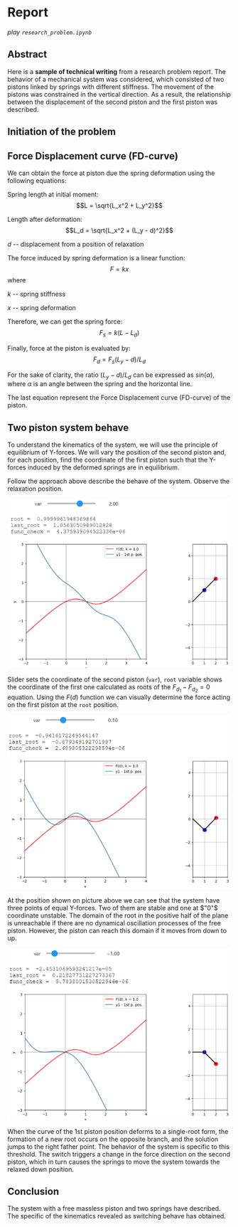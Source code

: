 # Report
_play `research_problem.ipynb`_

## Abstract
Here is a __sample of technical writing__ from a research problem report. The behavior of a mechanical system was considered, which consisted of two pistons linked by springs with different stiffness. The movement of the pistons was constrained in the vertical direction. As a result, the relationship between the displacement of the second piston and the first piston was described.

## Initiation of the problem



## Force Displacement curve (FD-curve)
We can obtain the force at piston due the spring deformation using the following equations:

Spring length at initial moment:     
$$L = \sqrt{L_x^2 + L_y^2}$$

Length after deformation:    
$$L_d = \sqrt{L_x^2 + (L_y - d)^2}$$

$d$ -- displacement from a position of relaxation

The force induced by spring deformation is a linear function:
$$F=kx$$
where 

$k$ -- spring stiffness

$x$ -- spring deformation

Therefore, we can get the spring force:    
$$F_s = k(L - L_d)$$

Finally, force at the piston is evaluated by:     
$$F_d = F_s(L_y - d)/L_d$$

For the sake of clarity, the ratio $(L_y - d)/L_d$ can be expressed as $sin(\alpha)$, where $\alpha$ is an angle between the spring and the horizontal line.

The last equation represent the Force Displacement curve (FD-curve) of the piston.

## Two piston system behave

To understand the kinematics of the system, we will use the principle of equilibrium of Y-forces. We will vary the position of the second piston and, for each position, find the coordinate of the first piston such that the Y-forces induced by the deformed springs are in equilibrium.

Follow the approach above describe the behave of the system. Observe the relaxation position.

![figure](/img/fig_2.png)

Slider sets the coordinate of the second piston (`var`), `root` variable shows the coordinate of the first one calculated as roots of the $F_{d_1} - F_{d_2} = 0$ equation. Using the $F(d)$ function we can visually determine the force acting on the first piston at the `root` position.

![figure](/img/fig_3.png)

At the position shown on picture above we can see that the system have three points of equal Y-forces. Two of them are stable and one at $"0"$ coordinate unstable. The domain of the root in the positive half of the plane is unreachable if there are no dynamical oscillation processes of the free piston. However, the piston can reach this domain if it moves from down to up.

![figure](/img/fig_4.png)

When the curve of the 1st piston position deforms to a single-root form, the formation of a new root occurs on the opposite branch, and the solution jumps to the right father point. The behavior of the system is specific to this threshold. The switch triggers a change in the force direction on the second piston, which in turn causes the springs to move the system towards the relaxed down position.

## Conclusion

The system with a free massless piston and two springs have described. The specific of the kinematics revealed as switching behave has obtained.